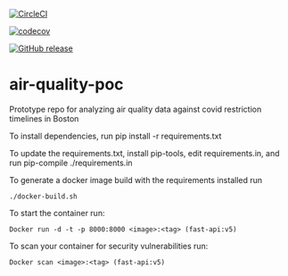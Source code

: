 [![CircleCI](https://circleci.com/gh/Sarchbold/air-quality-poc/tree/main.svg?style=svg&circle-token=fa313ea772a617091e96a53e4de85a2a36c6a02e)](https://circleci.com/gh/Sarchbold/air-quality-poc/tree/main)

[![codecov](https://codecov.io/gh/Sarchbold/air-quality-poc/branch/main/graph/badge.svg?token=WTA3WTCDOV)](https://codecov.io/gh/Sarchbold/air-quality-poc)

[![GitHub release](https://img.shields.io/github/release/Naereen/StrapDown.js.svg)](https://github.com/Sarchbold/air-quality-poc/releases)

  # air-quality-poc

Prototype repo for analyzing air quality data against covid restriction timelines in Boston

To install dependencies, run pip install -r requirements.txt

To update the requirements.txt, install pip-tools, edit requirements.in, and run pip-compile ./requirements.in

To generate a docker image build with the requirements installed run 

    ./docker-build.sh 

To start the container run:

    Docker run -d -t -p 8000:8000 <image>:<tag> (fast-api:v5)

To scan your container for security vulnerabilities run:

    Docker scan <image>:<tag> (fast-api:v5)
